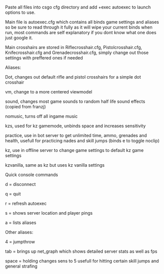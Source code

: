 Paste all files into csgo cfg directory and add +exec autoexec to launch options to use.

Main file is autoexec.cfg which contains all binds game settings and aliases so be sure to read through it fully as it will wipe your current binds when run, most commands are self explanatory if you dont know what one does just google it.

Main crosshairs are stored in Riflecrosshair.cfg, Pistolcrosshair.cfg, Knifecrosshair.cfg and Grenadecrosshair.cfg, simply change out those settings with preffered ones if needed

Aliases:

Dot, changes out default rifle and pistol crosshairs for a simple dot crosshair

vm, change to a more centered viewmodel

sound, changes most game sounds to random half life sound effects (copied from franzj)

nomusic, turns off all ingame music

kzs, used for kz gamemode, unbinds space and increases sensitivity

practice, use in bot server to get unlimited time, ammo, grenades and health, usefull for practicing nades and skill jumps (binds e to toggle noclip)

kz, use in offline server to change game settings to default kz game settings

kzvanilla, same as kz but uses kz vanilla settings

Quick console commands

d = disconnect

q = quit

r = refresh autoexec

s = shows server location and player pings

a = lists aliases

Other aliases:

4 = jumpthrow

tab = brings up net_graph which shows detailed server stats as well as fps

space = holding changes sens to 5 usefull for hitting certain skill jumps and general strafing
